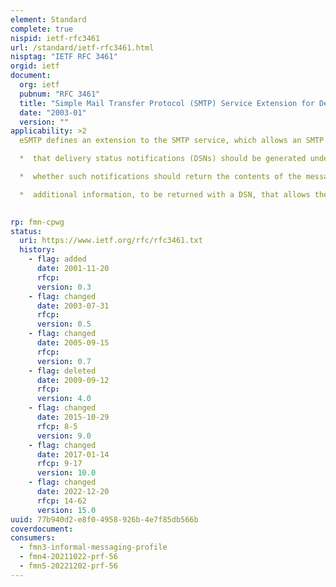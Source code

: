 ```yaml
---
element: Standard
complete: true
nispid: ietf-rfc3461
url: /standard/ietf-rfc3461.html
nisptag: "IETF RFC 3461"
orgid: ietf
document:
  org: ietf
  pubnum: "RFC 3461"
  title: "Simple Mail Transfer Protocol (SMTP) Service Extension for Delivery Status Notifications (DSNs)"
  date: "2003-01"
  version: ""
applicability: >2
  eSMTP defines an extension to the SMTP service, which allows an SMTP client to specify

  *  that delivery status notifications (DSNs) should be generated under certain conditions,

  *  whether such notifications should return the contents of the message, and

  *  additional information, to be returned with a DSN, that allows the sender to identify both the recipient(s) for which the DSN was issued, and the transaction in which the original message was sent.

  
rp: fmn-cpwg
status:
  uri: https://www.ietf.org/rfc/rfc3461.txt
  history: 
    - flag: added
      date: 2001-11-20
      rfcp: 
      version: 0.3
    - flag: changed
      date: 2003-07-31
      rfcp: 
      version: 0.5
    - flag: changed
      date: 2005-09-15
      rfcp: 
      version: 0.7
    - flag: deleted
      date: 2009-09-12
      rfcp: 
      version: 4.0
    - flag: changed
      date: 2015-10-29
      rfcp: 8-5
      version: 9.0
    - flag: changed
      date: 2017-01-14
      rfcp: 9-17
      version: 10.0
    - flag: changed
      date: 2022-12-20
      rfcp: 14-62
      version: 15.0
uuid: 77b940d2-e8f0-4958-926b-4e7f85db566b
coverdocument:
consumers:
  - fmn3-informal-messaging-profile
  - fmn4-20211022-prf-56
  - fmn5-20221202-prf-56
---
```

